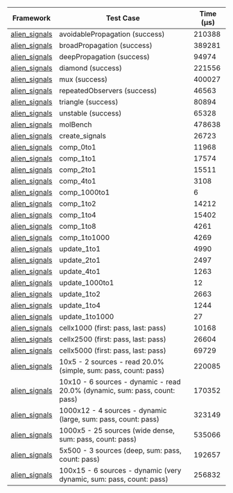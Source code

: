 | Framework | Test Case | Time (μs) |
| --- | --- | --- |
| [alien_signals](https://github.com/medz/alien-signals-dart) | avoidablePropagation (success) | 210388 |
| [alien_signals](https://github.com/medz/alien-signals-dart) | broadPropagation (success) | 389281 |
| [alien_signals](https://github.com/medz/alien-signals-dart) | deepPropagation (success) | 94974 |
| [alien_signals](https://github.com/medz/alien-signals-dart) | diamond (success) | 221556 |
| [alien_signals](https://github.com/medz/alien-signals-dart) | mux (success) | 400027 |
| [alien_signals](https://github.com/medz/alien-signals-dart) | repeatedObservers (success) | 46563 |
| [alien_signals](https://github.com/medz/alien-signals-dart) | triangle (success) | 80894 |
| [alien_signals](https://github.com/medz/alien-signals-dart) | unstable (success) | 65328 |
| [alien_signals](https://github.com/medz/alien-signals-dart) | molBench | 478638 |
| [alien_signals](https://github.com/medz/alien-signals-dart) | create_signals | 26723 |
| [alien_signals](https://github.com/medz/alien-signals-dart) | comp_0to1 | 11968 |
| [alien_signals](https://github.com/medz/alien-signals-dart) | comp_1to1 | 17574 |
| [alien_signals](https://github.com/medz/alien-signals-dart) | comp_2to1 | 15511 |
| [alien_signals](https://github.com/medz/alien-signals-dart) | comp_4to1 | 3108 |
| [alien_signals](https://github.com/medz/alien-signals-dart) | comp_1000to1 | 6 |
| [alien_signals](https://github.com/medz/alien-signals-dart) | comp_1to2 | 14212 |
| [alien_signals](https://github.com/medz/alien-signals-dart) | comp_1to4 | 15402 |
| [alien_signals](https://github.com/medz/alien-signals-dart) | comp_1to8 | 4261 |
| [alien_signals](https://github.com/medz/alien-signals-dart) | comp_1to1000 | 4269 |
| [alien_signals](https://github.com/medz/alien-signals-dart) | update_1to1 | 4990 |
| [alien_signals](https://github.com/medz/alien-signals-dart) | update_2to1 | 2497 |
| [alien_signals](https://github.com/medz/alien-signals-dart) | update_4to1 | 1263 |
| [alien_signals](https://github.com/medz/alien-signals-dart) | update_1000to1 | 12 |
| [alien_signals](https://github.com/medz/alien-signals-dart) | update_1to2 | 2663 |
| [alien_signals](https://github.com/medz/alien-signals-dart) | update_1to4 | 1244 |
| [alien_signals](https://github.com/medz/alien-signals-dart) | update_1to1000 | 27 |
| [alien_signals](https://github.com/medz/alien-signals-dart) | cellx1000 (first: pass, last: pass) | 10168 |
| [alien_signals](https://github.com/medz/alien-signals-dart) | cellx2500 (first: pass, last: pass) | 26604 |
| [alien_signals](https://github.com/medz/alien-signals-dart) | cellx5000 (first: pass, last: pass) | 69729 |
| [alien_signals](https://github.com/medz/alien-signals-dart) | 10x5 - 2 sources - read 20.0% (simple, sum: pass, count: pass) | 220085 |
| [alien_signals](https://github.com/medz/alien-signals-dart) | 10x10 - 6 sources - dynamic - read 20.0% (dynamic, sum: pass, count: pass) | 170352 |
| [alien_signals](https://github.com/medz/alien-signals-dart) | 1000x12 - 4 sources - dynamic (large, sum: pass, count: pass) | 323149 |
| [alien_signals](https://github.com/medz/alien-signals-dart) | 1000x5 - 25 sources (wide dense, sum: pass, count: pass) | 535066 |
| [alien_signals](https://github.com/medz/alien-signals-dart) | 5x500 - 3 sources (deep, sum: pass, count: pass) | 192657 |
| [alien_signals](https://github.com/medz/alien-signals-dart) | 100x15 - 6 sources - dynamic (very dynamic, sum: pass, count: pass) | 256832 |
